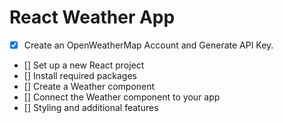 # React Weather App

- [x] Create an OpenWeatherMap Account and Generate API Key.
- [] Set up a new React project
- [] Install required packages
- [] Create a Weather component
- [] Connect the Weather component to your app
- [] Styling and additional features
